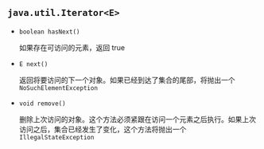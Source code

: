 ## `java.util.Iterator<E>`

* `boolean hasNext()`

  如果存在可访问的元素，返回 true

* `E next()`

  返回将要访问的下一个对象。如果已经到达了集合的尾部，将抛出一个 `NoSuchElementException`

* `void remove()`

  删除上次访问的对象。这个方法必须紧跟在访问一个元素之后执行。如果上次访问之后，集合已经发生了变化，这个方法将抛出一个 `IllegalStateException`